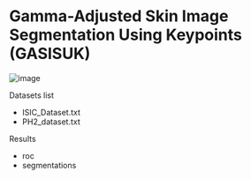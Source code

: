 # Gamma-Adjusted Skin Image Segmentation Using Keypoints (GASISUK)

![image](https://user-images.githubusercontent.com/969476/127532968-6db5caae-744b-4675-a1d1-92aedcaee594.png)


Datasets list
* ISIC_Dataset.txt
* PH2_dataset.txt

Results
* roc
* segmentations
